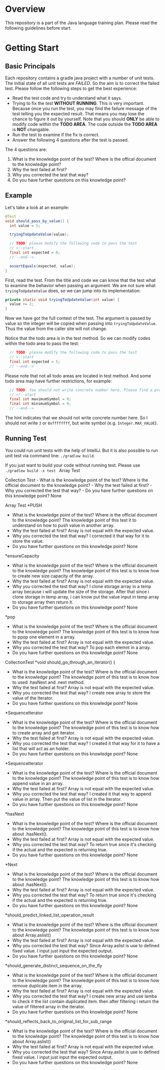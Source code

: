 # Overview

This repository is a part of the Java language training plan. Please read the following guidelines before start.

# Getting Start

## Basic Principals

Each repository contains a gradle java project with a number of unit tests. The initial state of all unit tests are *FAILED*. So the aim is to correct the failed test. Please follow the following steps to get the best experience:

* Read the test code and try to understand what it says.
* Trying to fix the test **WITHOUT RUNNING**. This is very important. Because once you run the test, you may find the failure message of the test telling you the expected result. That means you may lose the chance to figure it out by yourself. Note that you should **ONLY** be able to modify code within the **TODO AREA**. The code outside the **TODO AREA** is **NOT** changable.
* Run the test to examine if the fix is correct.
* Answer the following 4 questions after the test is passed.

The 4 questions are:

1. What is the knowledge point of the test? Where is the offical document to the knowledge point?
1. Why the test failed at first?
1. Why you corrected the test that way?
1. Do you have further questions on this knowledge point?

## Example

Let's take a look at an example:

```java
@Test
void should_pass_by_value() {
  int value = 5;

  tryingToUpdateValue(value);

  // TODO: please modify the following code to pass the test
  // <--start
  final int expected = 0;
  // --end-->

  assertEquals(expected, value);
}
```

First, read the test. From the title and code we can know that the test what to examine the behavior when passing an argument. We are not sure what `tryingToUpdateValue` does, so we can jump into its implementation:

```java
private static void tryingToUpdateValue(int value) {
  value += 2;
}
```

Now we have got the full context of the test. The argument is passed by value so the integer will be copied when passing into `tryingToUpdateValue`. Thus the value from the caller site will not change.

Notice that the todo area is in the test method. So we can modify codes within the todo area to pass the test:

```java
  // TODO: please modify the following code to pass the test
  // <--start
  final int expected = 5;
  // --end-->
```

Please note that not all todo areas are located in test method. And some todo area may have further restrictions, for example:

```java
  // TODO: You should not write concrete number here. Please find a property or constant instead.
  // <!--start
  final int maximumSymbol = 0;
  final int minimumSymbol = 0;
  // --end-->
```

The hint indicates that we should not write concrete number here. So I should not write `3` or `0xffffffff`, but write symbol (e.g. `Integer.MAX_VALUE`).

## Running Test

You could run unit tests with the help of IntelliJ. But it is also possible to run unit test via command line: `./gradlew build`.

If you just want to build your code without running test. Please use `./gradlew build -x test
`
Array Test

Collection Test
	- What is the knowledge point of the test? Where is the official document to the knowledge point?
   	- Why the test failed at first?
   	- Why you corrected the test that way?
   	- Do you have further questions on this knowledge point?
   	None

Array Test 
*PUSH 
- What is the knowledge point of the test? Where is the official document to the knowledge point?
The knowledge point of this test it to understand on how to push value in another array. 
- Why the test failed at first?
Array is not equal with the expected value.
- Why you corrected the test that way?
I corrected it that way for it to store the value. 
- Do you have further questions on this knowledge point?
None

*ensureCapacity
- What is the knowledge point of the test? Where is the official document to the knowledge point?
The knowledge point of this test is to know how to create new size capacity of the array. 
- Why the test failed at first?
Array is not equal with the expected value.
- Why you corrected the test that way?
I clone storage array in a temp array because i will update the size of the storage. 
After that since i clone storage in temp array, i can know put the value input in temp array to storage array then return it. 
- Do you have further questions on this knowledge point?
None

*pop
- What is the knowledge point of the test? Where is the official document to the knowledge point?
The knowledge point of this test is to know how to ppop one element in a array. 
- Why the test failed at first?
Array is not equal with the expected value.
- Why you corrected the test that way?
To pop each elemnt in a array. 
- Do you have further questions on this knowledge point?
None

CollectionTest
*void should_go_through_an_iterator() {
- What is the knowledge point of the test? Where is the official document to the knowledge point?
The knowledge point of this test is to know how to used .hasNext and .next method.
- Why the test failed at first?
Array is not equal with the expected value.
- Why you corrected the test that way?
I create new array to store the value of the Iterator. 
- Do you have further questions on this knowledge point?
None


*SequenceIterator
- What is the knowledge point of the test? Where is the official document to the knowledge point?
The knowledge point of this test is to know how to create array and get iterator. 
- Why the test failed at first?
Array is not equal with the expected value.
- Why you corrected the test that way?
I created it that way for it to have a list that will act as an holder. 
- Do you have further questions on this knowledge point?
None

*SequenceIterator
- What is the knowledge point of the test? Where is the official document to the knowledge point?
The knowledge point of this test is to know how append value in an array. 
- Why the test failed at first?
Array is not equal with the expected value.
- Why you corrected the test that way?
I created it that way to append value in array. 
Then put the value of list in the Iterator. 
- Do you have further questions on this knowledge point?
None

*hasNext
- What is the knowledge point of the test? Where is the official document to the knowledge point?
The knowledge point of this test is to know how about .hasNext(). 
- Why the test failed at first?
Array is not equal with the expected value.
- Why you corrected the test that way?
To return true since it's checking if the actual and the expected is returning true.
- Do you have further questions on this knowledge point?
None

*Next
- What is the knowledge point of the test? Where is the official document to the knowledge point?
The knowledge point of this test is to know how about .hasNext(). 
- Why the test failed at first?
Array is not equal with the expected value.
- Why you corrected the test that way?
To return true since it's checking if the actual and the expected is returning true. 
- Do you have further questions on this knowledge point?
None

*should_predict_linked_list_operation_result
- What is the knowledge point of the test? Where is the official document to the knowledge point?
The knowledge point of this test is to know how about Array.aslist() 
- Why the test failed at first?
Array is not equal with the expected value.
- Why you corrected the test that way?
Since Array.aslist is use to defined fixed value. 
I input just input the expected output.
- Do you have further questions on this knowledge point?
None

*should_generate_distinct_sequence_on_the_fly
- What is the knowledge point of the test? Where is the official document to the knowledge point?
The knowledge point of this test is to know how remove duplicate item in the array. 
- Why the test failed at first?
Array is not equal with the expected value.
- Why you corrected the test that way?
I create new array and use lamba to check it the list contain duplicated item. 
then after filtering i return the value of filtered array in the iterator. 
- Do you have further questions on this knowledge point?
None

*should_reflects_back_to_original_list_for_sub_range
- What is the knowledge point of the test? Where is the official document to the knowledge point?
The knowledge point of this test is to know how about Array.aslist() 
- Why the test failed at first?
Array is not equal with the expected value.
- Why you corrected the test that way?
Since Array.aslist is use to defined fixed value. 
I input just input the expected output.
- Do you have further questions on this knowledge point?
None



 
